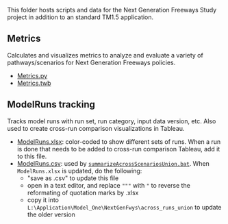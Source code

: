 This folder hosts scripts and data for the Next Generation Freeways Study project in addition to an standard TM1.5 application.

## Metrics
Calculates and visualizes metrics to analyze and evaluate a variety of pathways/scenarios for Next Generation Freeways policies.
* [Metrics.py](https://github.com/BayAreaMetro/travel-model-one/blob/master/utilities/NextGenFwys/Metrics.py)
* [Metrics.twb](https://github.com/BayAreaMetro/travel-model-one/blob/master/utilities/NextGenFwys/Metrics.twb)

## ModelRuns tracking
Tracks model runs with run set, run category, input data version, etc. Also used to create cross-run comparison visualizations in Tableau.
* [ModelRuns.xlsx](https://github.com/BayAreaMetro/travel-model-one/blob/master/utilities/NextGenFwys/ModelRuns.xlsx): color-coded to show different sets of runs. When a run is done that needs to be added to cross-run comparison Tableau, add it to this file.
* [ModelRuns.csv](https://github.com/BayAreaMetro/travel-model-one/blob/master/utilities/NextGenFwys/ModelRuns.csv): used by [`summarizeAcrossScenariosUnion.bat`](X:\travel-model-one-master\utilities\CoreSummaries\summarizeAcrossScenariosUnion.bat). When `ModelRuns.xlsx` is updated, do the following:
    * "save as .csv" to update this file
    * open in a text editor, and replace `"""` with `"` to reverse the reformating of quotation marks by .xlsx
    * copy it into `L:\Application\Model_One\NextGenFwys\across_runs_union` to update the older version



